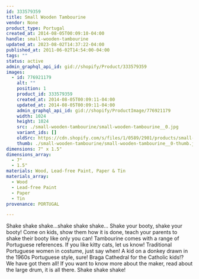 ```yaml
---
id: 333579359
title: Small Wooden Tambourine
vendor: None
product_type: Portugal
created_at: 2014-08-05T00:09:10-04:00
handle: small-wooden-tambourine
updated_at: 2023-08-02T14:37:22-04:00
published_at: 2011-06-02T14:54:00-04:00
tags: ""
status: active
admin_graphql_api_id: gid://shopify/Product/333579359
images:
  - id: 776921179
    alt: ""
    position: 1
    product_id: 333579359
    created_at: 2014-08-05T00:09:11-04:00
    updated_at: 2014-08-05T00:09:11-04:00
    admin_graphql_api_id: gid://shopify/ProductImage/776921179
    width: 1024
    height: 1024
    src: ./small-wooden-tambourine/small-wooden-tambourine__0.jpg
    variant_ids: []
    oldSrc: https://cdn.shopify.com/s/files/1/0589/2901/products/small-wooden-tambourine.jpeg?v=1407211751
    thumb: ./small-wooden-tambourine/small-wooden-tambourine__0-thumb.jpg
dimensions: 7" x 1.5"
dimensions_array:
  - 7"
  - 1.5"
materials: Wood, Lead-free Paint, Paper & Tin
materials_array:
  - Wood
  - Lead-free Paint
  - Paper
  - Tin
provenance: PORTUGAL

---
```


Shake shake shake...shake shake shake... Shake your booty, shake your booty! Come on kids, show them how it is done, teach your parents to shake their booty like only you can! Tambourine comes with a range of Portuguese references. If you like kitty cats, let us know! Traditional Portuguese women in costume, just say when! A kid on a donkey drawn in the 1960s Portuguese style, sure! Braga Cathedral for the Catholic kids!? We have got them all! If you want to know more about the maker, read about the large drum, it is all there. Shake shake shake!